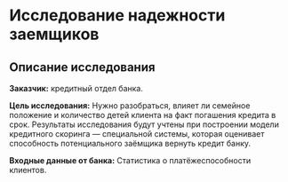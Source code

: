 # Исследование надежности заемщиков
## Описание исследования
**Заказчик:** кредитный отдел банка.

**Цель исследования:** Нужно разобраться, влияет ли семейное положение и количество детей клиента на факт погашения кредита в срок. 
Результаты исследования будут учтены при построении модели кредитного скоринга — специальной системы, которая оценивает способность потенциального заёмщика вернуть кредит банку.

**Входные данные от банка:** Статистика о платёжеспособности клиентов.
